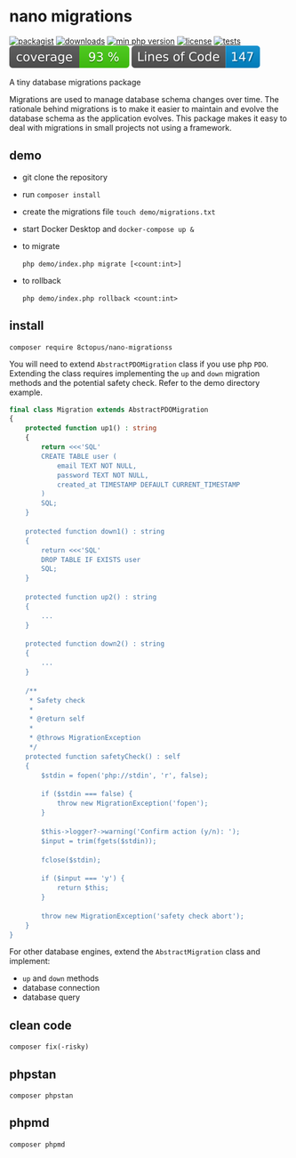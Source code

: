 # nano migrations

[![packagist](http://poser.pugx.org/8ctopus/nano-migrations/v)](https://packagist.org/packages/8ctopus/nano-migrations)
[![downloads](http://poser.pugx.org/8ctopus/nano-migrations/downloads)](https://packagist.org/packages/8ctopus/nano-migrations)
[![min php version](http://poser.pugx.org/8ctopus/nano-migrations/require/php)](https://packagist.org/packages/8ctopus/nano-migrations)
[![license](http://poser.pugx.org/8ctopus/nano-migrations/license)](https://packagist.org/packages/8ctopus/nano-migrations)
[![tests](https://github.com/8ctopus/nano-migrations/actions/workflows/tests.yml/badge.svg)](https://github.com/8ctopus/nano-migrations/actions/workflows/tests.yml)
![code coverage badge](https://raw.githubusercontent.com/8ctopus/nano-migrations/image-data/coverage.svg)
![lines of code](https://raw.githubusercontent.com/8ctopus/nano-migrations/image-data/lines.svg)

A tiny database migrations package

Migrations are used to manage database schema changes over time. The rationale behind migrations is to make it easier to maintain and evolve the database schema as the application evolves. This package makes it easy to deal with migrations in small projects not using a framework.

## demo

- git clone the repository
- run `composer install`
- create the migrations file `touch demo/migrations.txt`
- start Docker Desktop and `docker-compose up &`
- to migrate

    `php demo/index.php migrate [<count:int>]`

- to rollback

    `php demo/index.php rollback <count:int>`

## install

    composer require 8ctopus/nano-migrationss

You will need to extend `AbstractPDOMigration` class if you use php `PDO`. Extending the class requires implementing the `up` and `down` migration methods and the potential safety check. Refer to the demo directory example.

```php
final class Migration extends AbstractPDOMigration
{
    protected function up1() : string
    {
        return <<<'SQL'
        CREATE TABLE user (
            email TEXT NOT NULL,
            password TEXT NOT NULL,
            created_at TIMESTAMP DEFAULT CURRENT_TIMESTAMP
        )
        SQL;
    }

    protected function down1() : string
    {
        return <<<'SQL'
        DROP TABLE IF EXISTS user
        SQL;
    }

    protected function up2() : string
    {
        ...
    }

    protected function down2() : string
    {
        ...
    }

    /**
     * Safety check
     *
     * @return self
     *
     * @throws MigrationException
     */
    protected function safetyCheck() : self
    {
        $stdin = fopen('php://stdin', 'r', false);

        if ($stdin === false) {
            throw new MigrationException('fopen');
        }

        $this->logger?->warning('Confirm action (y/n): ');
        $input = trim(fgets($stdin));

        fclose($stdin);

        if ($input === 'y') {
            return $this;
        }

        throw new MigrationException('safety check abort');
    }
}
```

For other database engines, extend the `AbstractMigration` class and implement:

- `up` and `down` methods
- database connection
- database query

## clean code

    composer fix(-risky)

## phpstan

    composer phpstan

## phpmd

    composer phpmd
